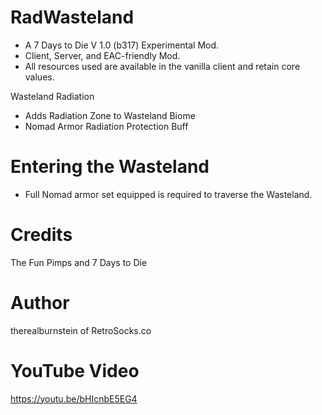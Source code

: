 # RadWasteland

* A 7 Days to Die V 1.0 (b317) Experimental Mod.
* Client, Server, and EAC-friendly Mod.
* All resources used are available in the vanilla client and retain core values.

Wasteland Radiation
* Adds Radiation Zone to Wasteland Biome
* Nomad Armor Radiation Protection Buff

# Entering the Wasteland
* Full Nomad armor set equipped is required to traverse the Wasteland.

# Credits
The Fun Pimps and 7 Days to Die

# Author
therealburnstein of RetroSocks.co

# YouTube Video
https://youtu.be/bHIcnbE5EG4
